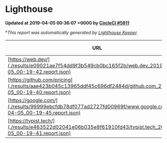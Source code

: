 
# Lighthouse

**Updated at 2019-04-05 00:36:07 +0000 by [CircleCI #5911](https://circleci.com/gh/ItinerisLtd/lighthouse-keeper-example/5911)**

**This report was automatically generated by [Lighthouse Keeper](https://github.com/itinerisltd/lighthouse-keeper)*

| URL | Performance | Accessibility | Best Practices | SEO | PWA | Updated At |
| --- | --- | --- | --- | --- | --- | --- |
| [https://web.dev/](./results/e09021ae7f54dd9f3b549cb0bc165f2b/web.dev_2019-04-05_00-19-42.report.json) | 0.96 | 0.93 | 1 | 0.96 | 1 | 2019-04-05T00:19:42.104Z |
| [https://github.com/pricing](./results/aae423b045c13965ddf45c696df2484d/github.com_2019-04-05_00-19-40.report.json) | 0.87 | 0.89 | 0.93 | 0.9 | 0.58 | 2019-04-05T00:19:40.261Z |
| [https://google.com/](./results/99999ebcfdb78df077ad2727fd00969f/www.google.com_2019-04-05_00-19-45.report.json) | 0.94 | 0.71 | 0.93 | 0.8 | 0.58 | 2019-04-05T00:19:45.464Z |
| [https://typist.tech/](./results/e463522d02041e06b035e8f61910fd43/typist.tech_2019-04-05_00-19-41.report.json) | 1 |  |  |  |  | 2019-04-05T00:19:41.009Z |
